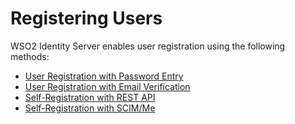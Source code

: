 # Registering Users 

WSO2 Identity Server enables user registration using the following methods:

-	[User Registration with Password Entry](../../learn/user-registration-with-password-entry)
-	[User Registration with Email Verification](../../learn/user-registration-with-email-verification)
-	[Self-Registration with REST API](/develop/using-the-self-sign-up-rest-apis/)
-	[Self-Registration with SCIM/Me](/learn/creating-users-using-the-ask-password-option#ask-password) 
